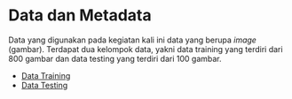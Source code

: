 # Data dan Metadata
Data yang digunakan pada kegiatan kali ini data yang berupa _image_ (gambar). Terdapat dua kelompok data, yakni  data training yang terdiri dari 800 gambar dan data testing yang terdiri dari 100 gambar. 

* [Data Training]()
* [Data Testing]() 
